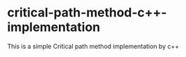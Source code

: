 # critical-path-method-c++-implementation
This is a simple Critical path method implementation by c++ 
